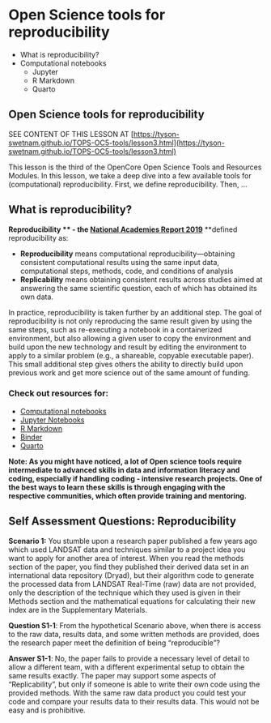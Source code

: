 #  Open Science tools for reproducibility

* What is reproducibility?
* Computational notebooks
    * Jupyter
    * R Markdown
    * Quarto

## Open Science tools for reproducibility

SEE CONTENT OF THIS LESSON AT [https://tyson-swetnam.github.io/TOPS-OC5-tools/lesson3.html](https://tyson-swetnam.github.io/TOPS-OC5-tools/lesson3.html)

This lesson is the third of the OpenCore Open Science Tools and Resources Modules. In this lesson, we take a deep dive into a few available tools for (computational) reproducibility. First, we define reproducibility. Then, …

## What is reproducibility?

**Reproducibility ** - the [National Academies Report 2019](https://www.nationalacademies.org/our-work/reproducibility-and-replicability-in-science)** **defined reproducibility as:

* **Reproducibility** means computational reproducibility—obtaining consistent computational results using the same input data, computational steps, methods, code, and conditions of analysis
* **Replicability** means obtaining consistent results across studies aimed at answering the same scientific question, each of which has obtained its own data.

In practice, reproducibility is taken further by an additional step. The goal of reproducibility is not only reproducing the same result given by using the same steps, such as re-executing a notebook in a containerized environment, but also allowing a given user to copy the environment and build upon the new technology and result by editing the environment to apply to a similar problem (e.g., a shareable, copyable executable paper). This small additional step gives others the ability to directly build upon previous work and get more science out of the same amount of funding.

### Check out resources for:

- [Computational notebooks](https://www.lancaster.ac.uk/data-science-of-the-natural-environment/blogs/computational-notebooks-for-open-science)
- [Jupyter Notebooks](https://jupyter.org/)
- [R Markdown](https://rmarkdown.rstudio.com/)
- [Binder](https://mybinder.org/)
- [Quarto](https://quarto.org/)

**Note: As you might have noticed, a lot of Open science tools require intermediate to advanced skills in data and information literacy and coding, especially if handling coding - intensive research projects. One of the best ways to learn these skills is through engaging with the respective communities, which often provide training and mentoring.**

## Self Assessment Questions: Reproducibility 

**Scenario 1:** You stumble upon a research paper published a few years ago which used LANDSAT data and techniques similar to a project idea you want to apply for another area of interest. When you read the methods section of the paper, you find they published their derived data set in an international data repository (Dryad), but their algorithm code to generate the processed data from LANDSAT Real-Time (raw) data are not provided, only the description of the technique which they used is given in their Methods section and the mathematical equations for calculating their new index are in the Supplementary Materials.

**Question S1-1**: From the hypothetical Scenario above, when there is access to the raw data, results data, and some written methods are provided, does the research paper meet the definition of being “reproducible”?

**Answer S1-1**: No, the paper fails to provide a necessary level of detail to allow a different team, with a different experimental setup to obtain the same results exactly. The paper may support some aspects of “Replicability”, but only if someone is able to write their own code using the provided methods. With the same raw data product you could test your code and compare your results data to their results data. This would not be easy and is prohibitive. 
